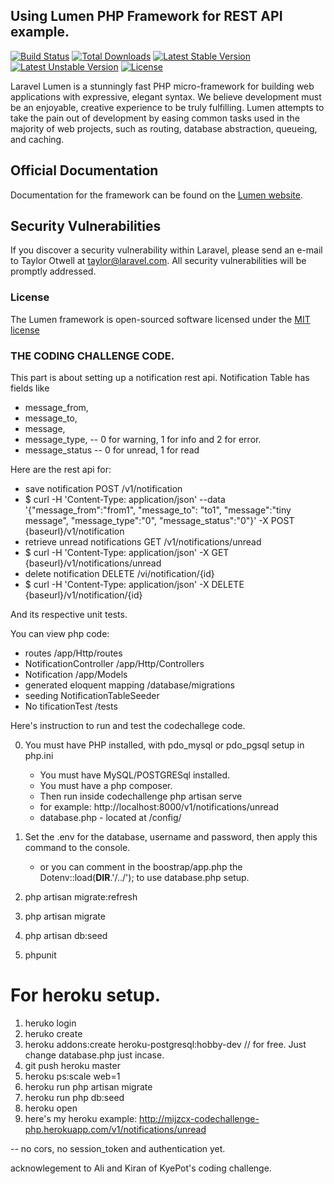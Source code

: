 ## Using Lumen PHP Framework for REST API example.

[![Build Status](https://travis-ci.org/laravel/lumen-framework.svg)](https://travis-ci.org/laravel/lumen-framework)
[![Total Downloads](https://poser.pugx.org/laravel/lumen-framework/d/total.svg)](https://packagist.org/packages/laravel/lumen-framework)
[![Latest Stable Version](https://poser.pugx.org/laravel/lumen-framework/v/stable.svg)](https://packagist.org/packages/laravel/lumen-framework)
[![Latest Unstable Version](https://poser.pugx.org/laravel/lumen-framework/v/unstable.svg)](https://packagist.org/packages/laravel/lumen-framework)
[![License](https://poser.pugx.org/laravel/lumen-framework/license.svg)](https://packagist.org/packages/laravel/lumen-framework)

Laravel Lumen is a stunningly fast PHP micro-framework for building web applications with expressive, elegant syntax. We believe development must be an enjoyable, creative experience to be truly fulfilling. Lumen attempts to take the pain out of development by easing common tasks used in the majority of web projects, such as routing, database abstraction, queueing, and caching.

## Official Documentation

Documentation for the framework can be found on the [Lumen website](http://lumen.laravel.com/docs).

## Security Vulnerabilities

If you discover a security vulnerability within Laravel, please send an e-mail to Taylor Otwell at taylor@laravel.com. All security vulnerabilities will be promptly addressed.

### License

The Lumen framework is open-sourced software licensed under the [MIT license](http://opensource.org/licenses/MIT)

### THE CODING CHALLENGE CODE.
This part is about setting up a notification rest api.
  Notification Table has fields like 
  * message_from, 
  * message_to, 
  * message, 
  * message_type, -- 0 for warning, 1 for info and 2 for error.
  * message_status -- 0 for unread, 1 for read
    
  
Here are the rest api for:
  * save notification               POST   /v1/notification
  * $ curl -H 'Content-Type: application/json' --data '{"message_from":"from1", "message_to": "to1", "message":"tiny message", "message_type":"0", "message_status":"0"}' -X POST {baseurl}/v1/notification
  * retrieve unread notifications   GET    /v1/notifications/unread
  * $ curl -H 'Content-Type: application/json' -X GET {baseurl}/v1/notifications/unread
  * delete notification             DELETE /vi/notification/{id}
  * $ curl -H 'Content-Type: application/json' -X DELETE {baseurl}/v1/notification/{id}

And its respective unit tests.

You can view php code:
  * routes  /app/Http/routes
  * NotificationController /app/Http/Controllers
  * Notification /app/Models
  * generated eloquent mapping /database/migrations
  * seeding NotificationTableSeeder
  * No
  tificationTest /tests

Here's instruction to run and test the codechallege code. 

0. You must have PHP installed, with pdo_mysql or pdo_pgsql setup in php.ini
    * You must have MySQL/POSTGRESql installed.
    * You must have a php composer.
    * Then run inside codechallenge php artisan serve
    * for example: http://localhost:8000/v1/notifications/unread 
    * database.php - located at /config/
  
1. Set the .env for the database, username and password, then apply this command to the console.
    * or you can comment in the boostrap/app.php the Dotenv::load(__DIR__.'/../'); to use database.php setup.
2. php artisan migrate:refresh
3. php artisan migrate
4. php artisan db:seed
5. phpunit


# For heroku setup.

1. heruko login
2. heruko create
3. heroku addons:create heroku-postgresql:hobby-dev   // for free. Just change database.php just incase.
4. git push heroku master
5. heroku ps:scale web=1
6. heroku run php artisan migrate
7. heroku run php db:seed
8. heroku open
9. here's my heroku example: http://mijzcx-codechallenge-php.herokuapp.com/v1/notifications/unread



-- no cors, no session_token and authentication yet.

acknowlegement to Ali and Kiran of KyePot's coding challenge.


